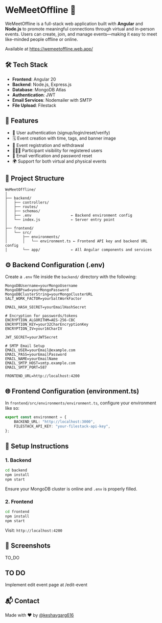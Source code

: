 # WeMeetOffline 🎉

WeMeetOffline is a full-stack web application built with **Angular** and **Node.js** to promote meaningful connections through virtual and in-person events. Users can create, join, and manage events—making it easy to meet like-minded people offline or online.  
  
Available at https://wemeetoffline.web.app/
  
## 🛠️ Tech Stack

-   **Frontend**: Angular 20
-   **Backend**: Node.js, Express.js
-   **Database**: MongoDB Atlas
-   **Authentication**: JWT
-   **Email Services**: Nodemailer with SMTP
-   **File Upload**: Filestack

## 🚀 Features

-   🔐 User authentication (signup/login/reset/verify)
-   🗓️ Event creation with time, tags, and banner image
-   🎫 Event registration and withdrawal
-   🧑‍🤝‍🧑 Participant visibility for registered users
-   📧 Email verification and password reset
-   🌍 Support for both virtual and physical events

## 🔧 Project Structure

```
WeMeetOffline/
│
├── backend/
│   ├── controllers/
│   ├── routes/
│   ├── schemas/
│   ├── .env                  ← Backend environment config
│   └── index.js              ← Server entry point
│
├── frontend/
│   └── src/
│       ├── environments/
│       │   └── environment.ts ← Frontend API key and backend URL config
│       └── app/              ← All Angular components and services
```

## ⚙️ Backend Configuration (.env)

Create a `.env` file inside the `backend/` directory with the following:

```dotenv
MongoDBUsername=yourMongoUsername
MongoDBPswd=yourMongoPassword
MongoDBClusterString=yourMongoClusterURL
SALT_WORK_FACTOR=yourSaltWorkFactor

EMAIL_HASH_SECRET=yourEmailHashSecret

# Encryption for passwords/tokens
ENCRYPTION_ALGORITHM=AES-256-CBC
ENCRYPTION_KEY=your32CharEncryptionKey
ENCRYPTION_IV=your16CharIV

JWT_SECRET=yourJWTSecret

# SMTP Email Setup
EMAIL_USER=yourEmail@example.com
EMAIL_PASS=yourEmailPassword
EMAIL_NAME=yourEmailName
EMAIL_SMTP_HOST=smtp.example.com
EMAIL_SMTP_PORT=587

FRONTEND_URL=http://localhost:4200
```

## 🌐 Frontend Configuration (environment.ts)

In `frontend/src/environments/environment.ts`, configure your environment like so:

```ts
export const environment = {
	BACKEND_URL: "http://localhost:3000",
	FILESTACK_API_KEY: "your-filestack-api-key",
};
```

## 🧪 Setup Instructions

### 1. Backend

```bash
cd backend
npm install
npm start
```

Ensure your MongoDB cluster is online and `.env` is properly filled.

### 2. Frontend

```bash
cd frontend
npm install
npm start
```

Visit: `http://localhost:4200`

## 📸 Screenshots

TO_DO

## TO DO

Implement edit event page at /edit-event  

## 📬 Contact

Made with ❤️ by [@keshavgarg616](https://github.com/keshavgarg616)
